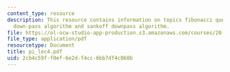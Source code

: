 ```yaml
---
content_type: resource
description: This resource contains information on topics fibonacci question, parsimony,
  down-pass algorithm and sankoff downpass algorithm.
file: https://ol-ocw-studio-app-production.s3.amazonaws.com/courses/20-181-computation-for-biological-engineers-fall-2006/2cb4c59ff0ef6e2df4cc6bb7df4c068b_pi_lec4.pdf
file_type: application/pdf
resourcetype: Document
title: pi_lec4.pdf
uid: 2cb4c59f-f0ef-6e2d-f4cc-6bb7df4c068b
---
```

